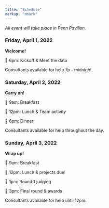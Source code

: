 ```yaml
---
title: "Schedule"
markup: "mmark"
---
```


<body style = "size: 18px">

*All event will take place in Penn Pavilion.*

### Friday, April 1, 2022

**Welcome!**

🔹 6pm: Kickoff & Meet the data

Consultants available for help 7p - midnight.

### Saturday, April 2, 2022

**Carry on!**

🔹 9am: Breakfast

🔹 12pm: Lunch & Team activity 

🔹 6pm: Dinner 

Consultants available for help throughout the day. 


### Sunday, April 3, 2022

**Wrap up!**

🔹 9am: Breakfast

🔹 12pm: Lunch & projects due! 

🔹 1pm: Round 1 judging

🔹 3pm: Final round & awards

Consultants available for help until 12pm. 

